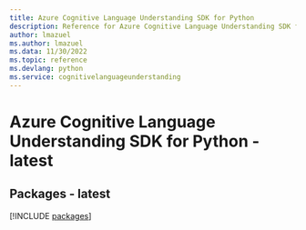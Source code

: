 ```yaml
---
title: Azure Cognitive Language Understanding SDK for Python
description: Reference for Azure Cognitive Language Understanding SDK for Python
author: lmazuel
ms.author: lmazuel
ms.data: 11/30/2022
ms.topic: reference
ms.devlang: python
ms.service: cognitivelanguageunderstanding
---
```

# Azure Cognitive Language Understanding SDK for Python - latest
## Packages - latest
[!INCLUDE [packages](cognitive-language-understanding-index.md)]
